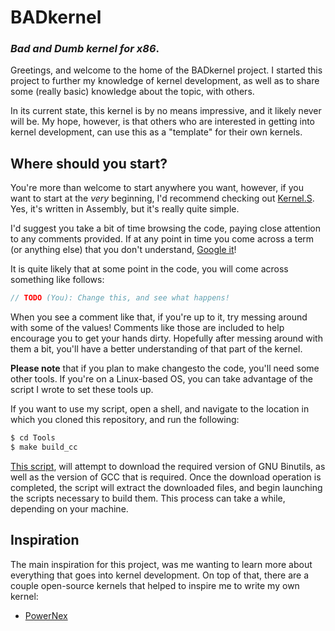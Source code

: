 # BADkernel
### *Bad and Dumb kernel for x86*.

Greetings, and welcome to the home of the BADkernel project. I started this
project to further my knowledge of kernel development, as well as to share some
(really basic) knowledge about the topic, with others.

In its current state, this kernel is by no means impressive, and it likely never
will be. My hope, however, is that others who are interested in getting into
kernel development, can use this as a "template" for their own kernels.

## Where should you start?
You're more than welcome to start anywhere you want, however, if you want to
start at the *very* beginning, I'd recommend checking out
[Kernel.S](./Source/Kernel.S). Yes, it's written in Assembly, but it's really
quite simple.

I'd suggest you take a bit of time browsing the code, paying close attention to
any comments provided. If at any point in time you come across a term (or
anything else) that you don't understand, [Google it](https://www.google.com/)!

It is quite likely that at some point in the code, you will come across
something like follows:

```c
// TODO (You): Change this, and see what happens!
```

When you see a comment like that, if you're up to it, try messing around with
some of the values! Comments like those are included to help encourage you to
get your hands dirty. Hopefully after messing around with them a bit, you'll
have a better understanding of that part of the kernel.

**Please note** that if you plan to make changesto  the code, you'll need some
other tools. If you're on a Linux-based OS, you can take advantage of the script
I wrote to set these tools up.

If you want to use my script, open a shell, and navigate to the location in
which you cloned this repository, and run the following:

```bash
$ cd Tools
$ make build_cc
```

[This script](./Tools/Makefile), will attempt to download the required version
of GNU Binutils, as well as the version of GCC that is required. Once the
download operation is completed, the script will extract the downloaded files,
and begin launching the scripts necessary to build them. This process can take a
while, depending on your machine.

## Inspiration
The main inspiration for this project, was me wanting to learn more about
everything that goes into kernel development. On top of that, there are a couple
open-source kernels that helped to inspire me to write my own kernel:

 - [PowerNex](https://github.com/Vild/PowerNex)